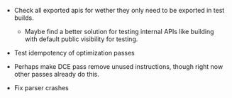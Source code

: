 - Check all exported apis for wether they only need to be exported in test builds.

    - Maybe find a better solution for testing internal APIs like building with default public visibility for testing. 

- Test idempotency of optimization passes

- Perhaps make DCE pass remove unused instructions, though right now other passes already do this. 

- Fix parser crashes

